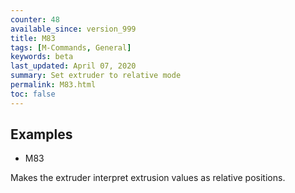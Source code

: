 ```yaml
---
counter: 48
available_since: version_999
title: M83
tags: [M-Commands, General] 
keywords: beta 
last_updated: April 07, 2020 
summary: Set extruder to relative mode 
permalink: M83.html
toc: false 
---
```



## Examples

* M83

Makes the extruder interpret extrusion values as relative positions.

